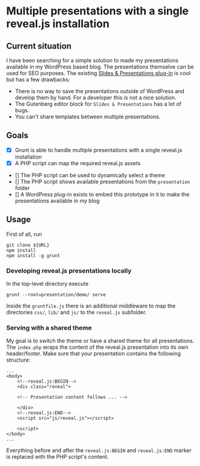 # Multiple presentations with a single reveal.js installation
## Current situation
I have been searching for a simple solution to made my presentations available in my WordPress based blog. The presentations themselve can be used for SEO purposes.
The existing [Slides & Presentations plug-in](https://wordpress.org/plugins/slide/) is cool but has a few drawbacks:

- There is no way to save the presentations outside of WordPress and develop them by hand. For a developer this is not a nice solution.
- The Gutenberg editor block for `Slides & Presentations` has a lot of bugs.
- You can't share templates between multiple presentations.

## Goals
- [x] Grunt is able to handle multiple presentations with a single reveal.js installation
- [x] A PHP script can map the required reveal.js assets
- [] The PHP script can be used to dynamically select a theme
- [] The PHP script shows available presentations from the `presentation` folder
- [] A WordPress plug-in exists to embed this prototype in it to make the presentations available in my blog

## Usage
First of all, run 

	git clone ${URL}
	npm install
	npm install -g grunt

### Developing reveal.js presentations locally

In the top-level directory execute

	grunt --root=presentation/demo/ serve

Inside the `gruntfile.js` there is an additional middleware to map the directories `css/`, `lib/` and `js/` to the `reveal.js` subfolder.

### Serving with a shared theme
My goal is to switch the theme or have a shared theme for all presentations. The `index.php` wraps the content of the reveal.js presentation into its own header/footer.
Make sure that your presentation contains the following structure:

	...
	<body>
		<!--reveal.js:BEGIN-->
		<div class="reveal">

		<!-- Presentation content follows ... -->

		</div>
		<!--reveal.js:END-->
		<script src="js/reveal.js"></script>

		<script>
	</body>
	...

Everything before and after the `reveal.js:BEGIN` and `reveal.js:END` marker is replaced with the PHP script's content.